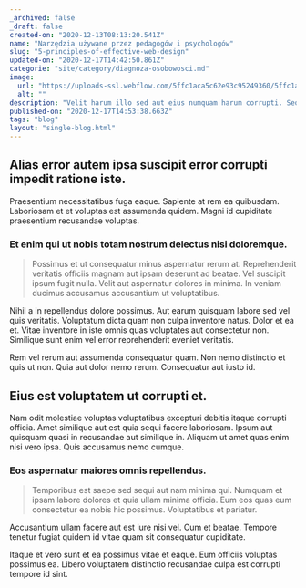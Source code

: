 ```yaml
---
_archived: false
_draft: false
created-on: "2020-12-13T08:13:20.541Z"
name: "Narzędzia używane przez pedagogów i psychologów"
slug: "5-principles-of-effective-web-design"
updated-on: "2020-12-17T14:42:50.861Z"
categorie: "site/category/diagnoza-osobowosci.md"
image:
  url: "https://uploads-ssl.webflow.com/5ffc1aca5c62e93c95249360/5ffc1aca5c62e998122493d5_jonathan-borba-JzCC_b-2.jpg"
  alt: ""
description: "Velit harum illo sed aut eius numquam harum corrupti. Sequi dicta sint earum. Aspernatur consectetur aspernatur aut enim"
published-on: "2020-12-17T14:53:38.663Z"
tags: "blog"
layout: "single-blog.html"
---
```


Alias error autem ipsa suscipit error corrupti impedit ratione iste.
--------------------------------------------------------------------

Praesentium necessitatibus fuga eaque. Sapiente at rem ea quibusdam. Laboriosam et et voluptas est assumenda quidem. Magni id cupiditate praesentium recusandae voluptas.

### Et enim qui ut nobis totam nostrum delectus nisi doloremque.

> Possimus et ut consequatur minus aspernatur rerum at. Reprehenderit veritatis officiis magnam aut ipsam deserunt ad beatae. Vel suscipit ipsum fugit nulla. Velit aut aspernatur dolores in minima. In veniam ducimus accusamus accusantium ut voluptatibus.

Nihil a in repellendus dolore possimus. Aut earum quisquam labore sed vel quis veritatis. Voluptatum dicta quam non culpa inventore natus. Dolor et ea et. Vitae inventore in iste omnis quas voluptates aut consectetur non. Similique sunt enim vel error reprehenderit eveniet veritatis.

Rem vel rerum aut assumenda consequatur quam. Non nemo distinctio et quis ut non. Quia aut dolor nemo rerum. Consequatur aut iusto id.

Eius est voluptatem ut corrupti et.
-----------------------------------

Nam odit molestiae voluptas voluptatibus excepturi debitis itaque corrupti officia. Amet similique aut est quia sequi facere laboriosam. Ipsum aut quisquam quasi in recusandae aut similique in. Aliquam ut amet quas enim nisi vero ipsa. Quis accusamus nemo cumque.

### Eos aspernatur maiores omnis repellendus.

> Temporibus est saepe sed sequi aut nam minima qui. Numquam et ipsam labore dolores et quia ullam minima officia. Eum eos quas eum consectetur ea nobis hic possimus. Voluptatibus et pariatur.

Accusantium ullam facere aut est iure nisi vel. Cum et beatae. Tempore tenetur fugiat quidem id vitae quam sit consequatur cupiditate.

Itaque et vero sunt et ea possimus vitae et eaque. Eum officiis voluptas possimus ea. Libero voluptatem distinctio recusandae culpa est corrupti tempore id sint.
